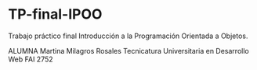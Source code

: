 # TP-final-IPOO

Trabajo práctico final 
Introducción a la Programación Orientada a Objetos.

ALUMNA
Martina Milagros Rosales
Tecnicatura Universitaria en Desarrollo Web
FAI 2752
